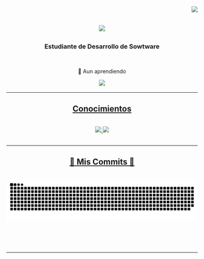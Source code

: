 <img align="right" src="https://visitor-badge.laobi.icu/badge?page_id=jwenjian.visitor-badge&format=true" />

<h1 align="center">
    <img src="https://readme-typing-svg.herokuapp.com/?font=Righteous&size=35&center=true&vCenter=true&width=500&height=70&duration=4000&lines=Holaaaaaa!+👋;+I'm+Ethan+Henriquez!;" />
</h1>

<h3 align="center">Estudiante de Desarrollo de Sowtware </h3>


<br/>

<div align="center">
 
 🌱 Aun aprendiendo

 </div>

 <div align="center"> 
  <a href="https://www.instagram.com/ethan._zzz/?igsh=NGFvZnk1MWYwb3pz&utm_source=qr">
    <img src="https://skillicons.dev/icons?i=instagram" />
</div>

 <hr/>
 
<h2 align="center">Conocimientos</h2>
<br/>
<div align="center">
    <img src="https://skillicons.dev/icons?i=,html,css,vscode,github,cs,figma" />
    <img src="https://skillicons.dev/icons?i=javascript,firebase,java,kotlin,androidstudio" /><br>
</div>


<br/>
<hr/>

<div align="center">
  <h2>🐍 Mis Commits 🐍</h2>
  <br>
  <img alt="snake eating my contributions" src="https://raw.githubusercontent.com/salesp07/salesp07/output/github-contribution-grid-snake.svg" />
  
  <br/><br/><br/>
</div>

<hr/>


